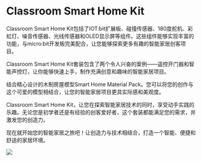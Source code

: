 ﻿---
sidebar_position: 5
sidebar_label: Classroom Smart Home Kit
---

# Classroom Smart Home Kit

Classroom Smart Home Kit包括了IOT:bit扩展板、碰撞传感器、180度舵机、彩虹灯、噪音传感器、光线传感器和OLED显示屏等组件。这些组件能够实现丰富的功能，与micro:bit开发板完美配合，让您能够探索更多有趣的智能家居创客项目。

Classroom Smart Home Kit套装包含了两个令人兴奋的案例——遥控开门器和智能声控灯，让你能够快速上手，制作充满创意和趣味的智能家居项目。

结合精心设计的木制房屋模型Smart Home Material Pack。您可以将您的创作与这个可爱的模型相结合，让您的智能家居项目更具实际感和美观度。

Classroom Smart Home Kit，让您在探索智能家居技术的同时，享受动手实践的乐趣。无论您是初学者还是有经验的创客爱好者，这个套装都能满足您的需求，并激发您的创造力。

现在就开始您的智能家居之旅吧！让创造力与技术相结合，打造一个智能、便捷和舒适的家居环境。

![](https://wiki-media-ef.oss-cn-hongkong.aliyuncs.com/docs/microbit/interesting-case/classroom-smart-home-kit/images/classroom-smart-home-kit.png)
